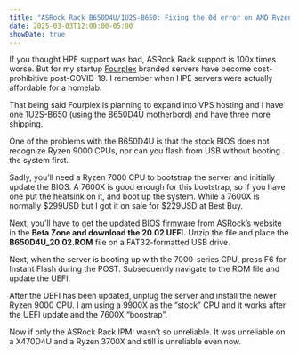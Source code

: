 ```yaml
---
title: "ASRock Rack B650D4U/1U2S-B650: Fixing the 0d error on AMD Ryzen 9000-series CPU"
date: 2025-03-03T12:00:00-05:00
showDate: true
---
```


If you thought HPE support was bad, ASRock Rack support is 100x times worse. But for my startup [Fourplex](https://www.fourplex.net/) branded servers have become cost-prohibitive post-COVID-19. I remember when HPE servers were actually affordable for a homelab.

That being said Fourplex is planning to expand into VPS hosting and I have one 1U2S-B650 (using the B650D4U motherbord) and have three more shipping.

One of the problems with the B650D4U is that the stock BIOS does not recognize Ryzen 9000 CPUs, nor can you flash from USB without booting the system first.

Sadly, you’ll need a Ryzen 7000 CPU to bootstrap the server and initially update the BIOS. A 7600X is good enough for this bootstrap, so if you have one put the heatsink on it, and boot up the system. While a 7600X is normally $299USD but I got it on sale for $229USD at Best Buy.

Next, you’ll have to get the updated [BIOS firmware from ASRock’s website](https://www.asrockrack.com/general/productdetail.asp?Model=B650D4U#Download) in the **Beta Zone and download the 20.02 UEFI.** Unzip the file and place the **B650D4U\_20.02.ROM** file on a FAT32-formatted USB drive.

Next, when the server is booting up with the 7000-series CPU, press F6 for Instant Flash during the POST. Subsequently navigate to the ROM file and update the UEFI.

After the UEFI has been updated, unplug the server and install the newer Ryzen 9000 CPU. I am using a 9900X as the “stock” CPU and it works after the UEFI update and the 7600X “boostrap”.

Now if only the ASRock Rack IPMI wasn’t so unreliable. It was unreliable on a X470D4U and a Ryzen 3700X and still is unreliable even now.
